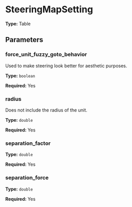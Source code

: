 # SteeringMapSetting

**Type:** Table

## Parameters

### force_unit_fuzzy_goto_behavior

Used to make steering look better for aesthetic purposes.

**Type:** `boolean`

**Required:** Yes

### radius

Does not include the radius of the unit.

**Type:** `double`

**Required:** Yes

### separation_factor

**Type:** `double`

**Required:** Yes

### separation_force

**Type:** `double`

**Required:** Yes


